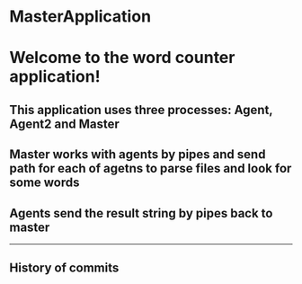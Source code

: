 # MasterApplication
<h1>Welcome to the word counter application!</h1>
<h2>This application uses three processes: Agent, Agent2 and Master</h2>
<h2>Master works with agents by pipes and send path for each of agetns to parse files and look for some words</h2>
<h2>Agents send the result string by pipes back to master</h2>
<hr>
<h2>History of commits</h2>
